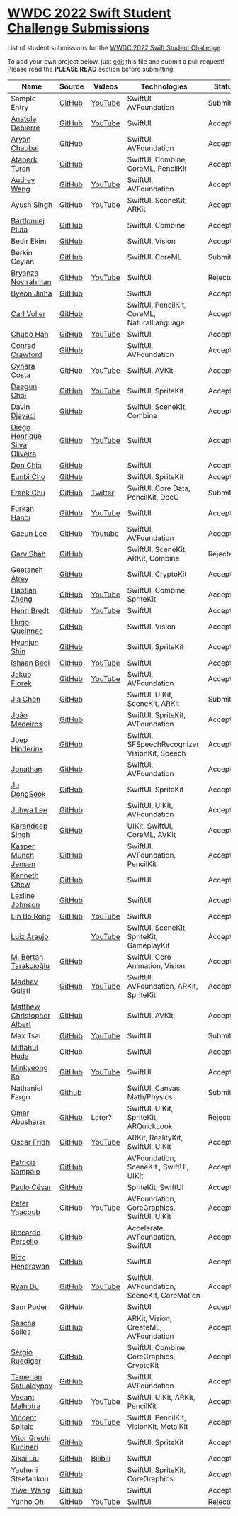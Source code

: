 # [WWDC 2022 Swift Student Challenge Submissions](https://wwdc.github.io/2022)

List of student submissions for the [WWDC 2022 Swift Student Challenge](https://developer.apple.com/wwdc22/swift-student-challenge/).

To add your own project below, just [edit](https://github.com/wwdc/2022/edit/main/README.md) this file and submit a pull request! Please read the **PLEASE READ** section before submitting.

<!-- PLEASE READ! -->
<!-- Insert your name below in alphabetical order by first name. -->
<!-- Please only submit the playgrounds that you submitted for WWDC 2022. -->
<!-- Watch out for columns, you must have 6 pipes or else the gh-pages won't like it. -->
<!-- Please choose one of the following values for the status column: Submitted, Rejected or Accepted -->
<!-- Technologies column should contain 4 maximum, excluding PlaygroundSupport! -->
<!-- We'll try to add all videos to our YouTube Playlist, but if you notice yours isn't added after a few days, please ping @julianschiavo in your *original* PR! -->


| Name | Source |    Videos    | Technologies | Status |
|------|--------|--------------|--------------|--------|
|Sample Entry|[GitHub](https://github.com/wwdc/2022)|[YouTube](https://youtu.be/dQw4w9WgXcQ)|SwiftUI, AVFoundation|Submitted|
|[Anatole Debierre](https://github.com/a2br)|[GitHub](https://github.com/a2br/vote)|[YouTube](https://www.youtube.com/watch?v=414azCHcAgk)|SwiftUI|Accepted|
|[Aryan Chaubal](https://github.com/chaubss)|[GitHub](https://github.com/chaubss/Turing-Machine-WWDC22)||SwiftUI, AVFoundation|Accepted|
|[Ataberk Turan](https://github.com/ataberkturan)|[GitHub](https://github.com/ataberkturan/ParkinsonAI)||SwiftUI, Combine, CoreML, PencilKit|Accepted|
|[Audrey Wang](https://github.com/audreyolaf)|[GitHub](https://github.com/audreyolaf/Theia)|[YouTube](https://youtu.be/bLVWnQGnx9s)|SwiftUI, AVFoundation|Accepted|
|[Ayush Singh](https://github.com/Ayush21082)|[GitHub](https://github.com/Ayush21082/Flip-The-Cup)|[YouTube](https://youtu.be/1zy_tqStrtA)|SwiftUI, SceneKit, ARKit|Accepted|
|[Bartłomiej Pluta](https://github.com/bpluta)|[GitHub](https://github.com/bpluta/Pwnground)||SwiftUI, Combine|Accepted|
|Bedir Ekim|[GitHub](https://github.com/BedirEkim/Securencrypt-WWDC22)||SwiftUI, Vision|Accepted|
|Berkin Ceylan|[GitHub](https://github.com/berkinceylan/WWDC22)||SwiftUI, CoreML|Submitted|
|[Bryanza Novirahman](https://github.com/bryanzanr)|[GitHub](https://github.com/bryanzanr/drawer)|[YouTube](https://youtu.be/ZIRQrQKmxsQ)|SwiftUI|Rejected|
|[Byeon Jinha](https://github.com/Byeonjinha)|[GitHub](https://github.com/Byeonjinha/CooC_Archive)||SwiftUI|Accepted|
|[Carl Voller](https://www.linkedin.com/in/carl-ian-voller)|[GitHub](https://github.com/Portatolova/WWDC2022-Wholesome)||SwiftUI, PencilKit, CoreML, NaturalLanguage|Accepted|
|[Chubo Han](https://github.com/soulwinter)|[GitHub](https://github.com/soulwinter/Genetics-Lab)|[YouTube](https://www.youtube.com/watch?v=-1Vt5Ta_dYw)|SwiftUI|Accepted|
|[Conrad Crawford](https://cnrad.dev)|[GitHub](https://github.com/cnrad/polyvisual)||SwiftUI, AVFoundation|Accepted|
|[Cynara Costa](https://www.linkedin.com/in/cynaracosta/)|[GitHub](https://github.com/CynaraCosta/graviNewton-WWDC22)|[YouTube](https://www.youtube.com/watch?v=kbO4dDJVx-A)|SwiftUI, AVKit|Accepted|
|[Daegun Choi](https://github.com/ChoiysApple)|[GitHub](https://github.com/ChoiysApple/Asteroids-Plus)|[YouTube](https://youtu.be/OffJ0KTX0mI)|SwiftUI, SpriteKit |Accepted|
|[Davin Djayadi](https://github.com/davindj)|[GitHub](https://github.com/davindj/cofi)||SwiftUI, SceneKit, Combine |Accepted|
|[Diego Henrique Silva Oliveira](https://github.com/DiegoHSO)|[GitHub](https://github.com/DiegoHSO/DinnerRun.git)|[YouTube](https://youtu.be/OOMrZj_hsI8)|SwiftUI|Accepted|
|[Don Chia](https://donchia.tech)|[GitHub](https://github.com/DonChiaQE/ReGen)||SwiftUI|Accepted|
|[Eunbi Cho](https://github.com/Eunbi-Cho)|[GitHub](https://github.com/Eunbi-Cho/Feel-the)||SwiftUI, SpriteKit|Accepted|
|[Frank Chu](https://twitter.com/cyongfrank)|[GitHub](https://github.com/yongfrank/OhMyFlag-WWDC22)|[Twitter](https://twitter.com/cyongfrank/status/1518663840463872000)|SwiftUI, Core Data, PencilKit, DocC|Submitted|
|[Furkan Hancı](https://github.com/furkanhancisecond)|[GitHub](https://github.com/FurkanHanciSecond/LearnSwiftUI)|[YouTube]( https://www.youtube.com/watch?v=N4pqwTHG2EA)|SwiftUI|Accepted|
|[Gaeun Lee](https://github.com/rriver2)|[GitHub](https://github.com/rriver2/WWDC--Ep-)|[Youtube](https://www.youtube.com/watch?v=X5ij9X1Gq-A)|SwiftUI, AVFoundation|Accepted|
|[Garv Shah](https://github.com/garv-shah)|[GitHub](https://github.com/garv-shah/Swift-Student-Challenge-2022)||SwiftUI, SceneKit, ARKit, Combine|Rejected|
|[Geetansh Atrey](https://github.com/geetanshatrey)|[GitHub](https://github.com/geetanshatrey/Vault)||SwiftUI, CryptoKit|Accepted|
|[Haotian Zheng](https://haotianzheng.com/)|[GitHub](https://github.com/JustinFincher/WWDC2022-SwiftUINodeEditor)|[YouTube](https://youtu.be/B6D3y49WOEQ)|SwiftUI, Combine, SpriteKit|Accepted|
|[Henri Bredt](https://henribredt.de)|[GitHub](https://github.com/henribredt/Typography-WWDC22)|[YouTube](https://www.youtube.com/watch?v=AiK6CGgM71w)|SwiftUI|Accepted|
|[Hugo Queinnec](https://github.com/hugoqnc)|[GitHub](https://github.com/hugoqnc/Split)||SwiftUI, Vision|Accepted|
|[Hyunjun Shin](https://github.com/greenthings)|[GitHub](https://github.com/greenthings/GreenWorld)||SwiftUI, SpriteKit|Accepted|
|[Ishaan Bedi](https://github.com/ishaanbedi)|[GitHub](https://github.com/ishaanbedi/Chipify-WWDC22)|[YouTube](https://youtu.be/bWf6gNBQSB8)|SwiftUI|Accepted|
|[Jakub Florek](https://github.com/MAJKFL)|[GitHub](https://github.com/MAJKFL/Audioqe-WWDC22)|[YouTube](https://youtu.be/TnayjRjrYp8)|SwiftUI, AVFoundation|Accepted|
|[Jia Chen](https://github.com/jiachenyee)|[GitHub](https://github.com/jiachenyee/WWDC22-SSC)||SwiftUI, UIKit, SceneKit, ARKit|Submitted|
|[João Medeiros](https://github.com/jpcm2)|[GitHub](https://github.com/jpcm2/JungleRescue)||SwiftUI, SpriteKit, AVFoundation|Accepted|
|[Joep Hinderink](https://hinder.ink)|[GitHub](https://github.com/joephinderink/Binamicle-WWDC22.git)||SwiftUI, SFSpeechRecognizer, VisionKit, Speech|Accepted|
|[Jonathan](https://github.com/fuzzynat26)|[GitHub](https://github.com/FuzzyNat26/build-with-math)||SwiftUI, AVFoundation|Accepted|
|[Ju DongSeok](https://github.com/MojitoBar)|[GitHub](https://github.com/MojitoBar/SpaceHash)||SwiftUI, SpriteKit|Accepted|
|[Juhwa Lee](https://github.com/Juhwa-Lee1023)|[GitHub](https://github.com/Juhwa-Lee1023/Hangeul)||SwiftUI, UIKit, AVFoundation|Accepted|
|[Karandeep Singh](https://sg.linkedin.com/in/karandeep-singh-635888213)|[GitHub](https://github.com/ConfuseIous/ASLearn)||UIKit, SwiftUI, CoreML, AVKit |Accepted|
|[Kasper Munch Jensen](https://github.com/KaffeDiem)|[GitHub](https://github.com/KaffeDiem/DrawBeatMaker)||SwiftUI, AVFoundation, PencilKit|Accepted|
|[Kenneth Chew](https://github.com/kthchew/)|[GitHub](https://github.com/kthchew/wwdc22-mystack)||SwiftUI|Accepted|
|[Lexline Johnson](https://github.com/codeswift27)|[GitHub](https://github.com/codeswift27/quantum-entanglement.git)||SwiftUI|Accepted|
|[Lin Bo Rong](https://github.com/rong1002)|[GitHub](https://github.com/rong1002/2022WWDC_Swift-Student-Challenge_Burn-Calories)|[YouTube](https://www.youtube.com/watch?v=UTRDFw31SUA&t)|SwiftUI|Accepted|
|[Luiz Araujo](https://github.com/LuizAraujo2020)||[YouTube](https://youtu.be/VHeL9B65_gM)|SwiftUI, SceneKit, SpriteKit, GameplayKit|Accepted|
|[M. Bertan Tarakçıoğlu](https://medium.com/@bertan.tarakcioglu)|[GitHub](https://github.com/BertanT/BlinkBoard-WWDC22)||SwiftUI, Core Animation, Vision|Accepted|
|[Madhav Gulati](https://github.com/MadhavGulati/)|[GitHub](https://github.com/MadhavGulati/GeneCloning)|[YouTube](https://youtu.be/j0WaM1uHiiQ)|SwiftUI, AVFoundation, ARKit, SpriteKit|Accepted|
|[Matthew Christopher Albert](https://github.com/MatthewCAlbert)|[GitHub](https://github.com/MatthewCAlbert/wwdc2022-submission)||SwiftUI, AVKit|Accepted|
|Max Tsai|[GitHub](https://github.com/ming-zhe-02/The-Fake-News)|[YouTube](https://www.youtube.com/watch?v=scV6d8G3EZw)|SwiftUI|Submitted|
|[Miftahul Huda](https://github.com/iniakunhuda)|[GitHub](https://github.com/iniakunhuda/HelpMomToGrocery-WWDC22)||SwiftUI|Accepted|
|[Minkyeong Ko](https://github.com/Minkyeong-Ko)|[GitHub](https://github.com/Minkyeong-Ko/Freeboard)|[YouTube](https://youtu.be/XXkhVd-ziIw)|SwiftUI|Accepted|
|Nathaniel Fargo|[Github](https://github.com/theParadox42/Waves)| |SwiftUI, Canvas, Math/Physics|Submitted|
|[Omar Abusharar](https://github.com/omartheturtle/)|[GitHub](https://github.com/omartheturtle/SwiftStudentChallenge2022)|Later?|SwiftUI, UIKit, SpriteKit, ARQuickLook|Rejected|
|[Oscar Fridh](https://www.linkedin.com/in/oscar-fridh-03279b125/)|[GitHub](https://github.com/OscarFridh/WWDC22)|[YouTube](https://www.youtube.com/watch?v=Yvlz3F5ZXkg)|ARKit, RealityKit, SwiftUI, UIKit|Accepted|
|[Patricia Sampaio](https://github.com/patysiq)|[GitHub](https://github.com/patysiq/SagittariusA_WWDC2022)||AVFoundation, SceneKit , SwiftUI, UIKit|Accepted|
|[Paulo César](https://github.com/Nyffi)|[GitHub](https://github.com/Nyffi/WWDC22-SwiftStudentChallenge)||SpriteKit, SwiftUI|Accepted|
|[Peter Yaacoub](https://github.com/Yaacoub)|[GitHub](https://github.com/Yaacoub/Swift-Student-Challenge/tree/main/WWDC%202022)|[YouTube](https://youtu.be/t4NQSHLIbaw)|AVFoundation, CoreGraphics, SwiftUI, UIKit|Accepted|
|[Riccardo Persello](https://github.com/persello)|[GitHub](https://github.com/persello/ssc22)||Accelerate, AVFoundation, SwiftUI|Accepted|
|[Rido Hendrawan](https://github.com/ridohendrawan)|[GitHub](https://github.com/ridohendrawan/WWDC22-Chinese-Porcelain)||SwiftUI|Accepted|
|[Ryan Du](https://github.com/ryendu)|[GitHub](https://github.com/ryendu/GradientDescend)|[YouTube](https://www.youtube.com/watch?v=TINWpa961VE)|SwiftUI, AVFoundation, SceneKit, CoreMotion|Accepted|
|[Sam Poder](https://github.com/sampoder)|[GitHub](https://github.com/sampoder/whack-a-mole)||SwiftUI|Accepted|
|[Sascha Salles](https://github.com/saschasalles)|[GitHub](https://github.com/saschasalles/Athletic-Robot.swiftpm)||ARKit, Vision, CreateML, AVFoundation|Accepted|
|[Sérgio Ruediger](https://github.com/sruediger)|[GitHub](https://github.com/sruediger/WWDC2022CTF)||SwiftUI, Combine, CoreGraphics, CryptoKit|Accepted|
|[Tamerlan Satualdypov](https://github.com/onl1ner)|[GitHub](https://github.com/onl1ner/Morse)||SwiftUI, AVFoundation|Accepted|
|[Vedant Malhotra](https://github.com/vedantapps)|[GitHub](https://github.com/vedantapps/SaveWWDC)|[YouTube](https://youtu.be/um2HbaI8xqA)|SwiftUI, UIKit, ARKit, PencilKit|Accepted|
|[Vincent Spitale](https://github.com/vincentspitale)|[GitHub](https://github.com/vincentspitale/SSC2022)|[YouTube](https://youtu.be/vQM8yTbGguQ)|SwiftUI, PencilKit, VisionKit, MetalKit|Accepted|
|[Vitor Grechi Kuninari](https://www.wwdcscholars.com/s/32CD09B0-46A3-4D89-A10F-AF9984766715)|[GitHub](https://github.com/VitorGK/WWDC22-Swift-Student-Challenge)||SwiftUI, SpriteKit|Accepted|
|[Xikai Liu](https://github.com/iamGeoWat)|[GitHub](https://github.com/iamGeoWat/WWDC22)|[Bilibili](https://www.bilibili.com/video/BV1W34y1p7M3/)|SwiftUI|Accepted|
|Yauheni Stsefankou|[GitHub](https://github.com/stefjen07/WWDC22-NeuralNetworks)||SwiftUI, SpriteKit, CoreGraphics|Accepted|
|[Yiwei Wang](https://github.com/wangyiwei2015)|[GitHub](https://github.com/wangyiwei2015/ColorCodeChallenge)| |SwiftUI|Accepted|
|[Yunho Oh](https://github.com/Helloyunho)|[GitHub](https://github.com/Helloyunho/about_computer_bits)|[YouTube](https://youtu.be/V8Zhc-dDbVI)|SwiftUI|Rejected|
